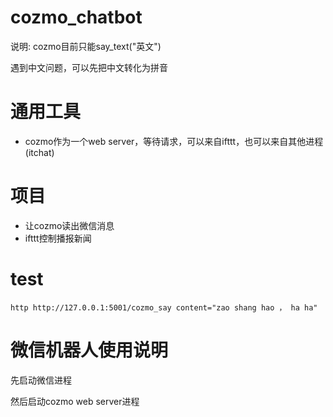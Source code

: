 # cozmo_chatbot

说明: cozmo目前只能say_text("英文")

遇到中文问题，可以先把中文转化为拼音

# 通用工具
*  cozmo作为一个web server，等待请求，可以来自ifttt，也可以来自其他进程(itchat)

# 项目
*  让cozmo读出微信消息
*  ifttt控制播报新闻

# test

`http http://127.0.0.1:5001/cozmo_say content="zao shang hao ， ha ha"`

# 微信机器人使用说明
先启动微信进程

然后启动cozmo web server进程